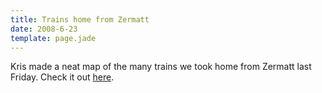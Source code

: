 ```yaml
---
title: Trains home from Zermatt
date: 2008-6-23
template: page.jade
---
```


Kris made a neat map of the many trains we took home from Zermatt last
Friday. Check it out [here](http://maps.google.com/maps/ms?ie=UTF8&hl=en&msa=0&ll=47.50978,10.129395&spn=3.895826,7.481689&z=7&msid=113817046138591031150.0004502a07a197aed5a6d).
